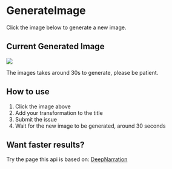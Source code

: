 # GenerateImage
Click the image below to generate a new image.
## Current Generated Image
[<img src='https://fileserver.matissetec.dev/output/similarImages/630649313860780043/7362607192/7362607192/png'>](https://github.com/MatissesProjects/GenerateImage/issues/new?title=Transform:%20&body=No%20need%20to%20modify%20the%20body,%20just%20add%20your%20transformation%20to%20the%20photo%20in%20the%20title)

The images takes around 30s to generate, please be patient.

## How to use
1. Click the image above
2. Add your transformation to the title
3. Submit the issue
4. Wait for the new image to be generated, around 30 seconds

## Want faster results?
Try the page this api is based on: [DeepNarration](https://deepnarration.matissetec.dev/)